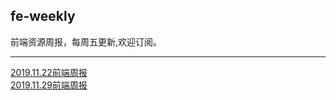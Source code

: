 ## fe-weekly
前端资源周报，每周五更新,欢迎订阅。
<hr>


[2019.11.22前端周报](https://github.com/houyaowei/fe-weekly/issues/1)<br/>
[2019.11.29前端周报](https://github.com/houyaowei/fe-weekly/issues/2)